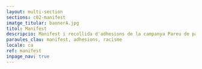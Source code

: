 ```yaml
---
layout: multi-section
sections: c02-manifest
imatge_titular: bannerA.jpg
titol: Manifest
descripcio: Manifest i recollida d'adhesions de la campanya Pareu de parar-me.
paraules_clau: manifest, adhesions, racisme
locale: ca
ref: manifest
inpage_nav: true
---
```

